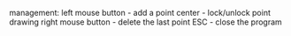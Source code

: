 management:
left mouse button - add a point
center - lock/unlock point drawing
right mouse button - delete the last point
ESC - close the program
